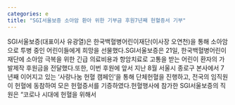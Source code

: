 ```yaml
---
categories: e
title: "SGI서울보증 소아암 환아 위한 기부금 후원7년째 헌혈증서 기부"
---
```

SGI서울보증(대표이사 유광열)은 한국백혈병어린이재단(이사장 오연천)을 통해 소아암으로 투병 중인 어린이들에게 희망을 선물했다.SGI서울보증은 21일, 한국백혈병어린이재단에 소아암 극복을 위한 긴급 의료비용과 항암치료로 고통을 받는 어린이 환자의 가발제작 후원금을 전달했다.또한, 이번 후원에 앞서 지난 8월 서울시 종로구 본사에서 7년째 이어지고 있는 ‘사랑나눔 헌혈 캠페인’을 통해 단체헌혈을 진행하고, 전국의 임직원이 헌혈에 동참하여 모은 헌혈증서를 기증하였다.헌혈행사에 참가한 SGI서울보증의 직원은 “코로나 시대에 헌혈을 위해서